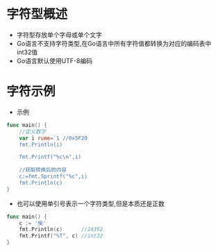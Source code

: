 # 字符型概述

* 字符型存放单个字母或单个文字
* Go语言不支持字符类型,在Go语言中所有字符值都转换为对应的编码表中int32值
* Go语言默认使用UTF-8编码


# 字符示例

* 示例

```go
func main() {
	//定义数字
	var i rune=`1 //0x5F20
	fmt.Println(i)

	fmt.Printf("%c\n",i)
	
	//获取转换后的内容
	c:=fmt.Sprintf("%c",i)
	fmt.Println(c)
}
```

* 也可以使用单引号表示一个字符类型,但是本质还是正数

```go
func main() {
	c := '侯'
	fmt.Println(c)      //24352
	fmt.Printf("%T", c) //int32
}
```

